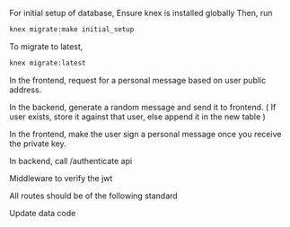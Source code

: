 For initial setup of database,
Ensure knex is installed globally
Then, run

```sh
knex migrate:make initial_setup
```
To migrate to latest,
```sh
knex migrate:latest
```

In the frontend, request for a personal message based on user public address.

In the backend, generate a random message and send it to frontend. (
    If user exists, store it against that user, else append it in the new table
)

In the frontend, make the user sign a personal message once you receive the private key.

In backend, call /authenticate api

Middleware to verify the jwt

All routes should be of the following standard

Update data code